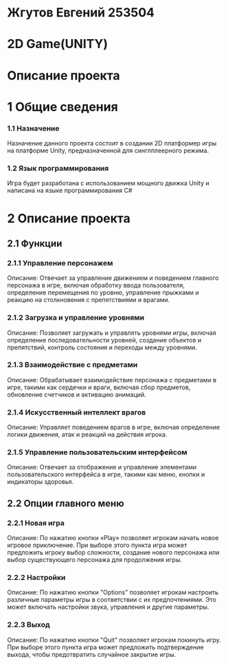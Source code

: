 # Жгутов Евгений 253504
# 2D Game(UNITY)
# Описание проекта
# 1 Общие сведения 
### 1.1 Назначение 
Назначение данного проекта состоит в создании 2D платформер игры на платформе Unity, предназначенной для синглплеерного режима.
### 1.2 Язык программирования 
Игра будет разработана с использованием мощного движка Unity и написана на языке программирования C#
# 2 Описание проекта
## 2.1 Функции
### 2.1.1 Управление персонажем
  Описание: Отвечает за управление движением и поведением главного персонажа в игре, включая обработку ввода пользователя,
  определение перемещения по уровню, управление прыжками и реакцию на столкновения с препятствиями и врагами.
### 2.1.2 Загрузка и управление уровнями
  Описание: Позволяет загружать и управлять уровнями игры, включая определение последовательности уровней,
  создание объектов и препятствий, контроль состояния и переходы между уровнями.
### 2.1.3 Взаимодействие с предметами
  Описание: Обрабатывает взаимодействие персонажа с предметами в игре, такими как сердечки и враги,
  включая сбор предметов, обновление счетчиков и активацию анимаций.
### 2.1.4 Искусственный интеллект врагов
  Описание: Управляет поведением врагов в игре, включая определение логики движения, атак и реакций на действия игрока.
### 2.1.5 Управление пользовательским интерфейсом
  Описание: Отвечает за отображение и управление элементами пользовательского интерфейса в игре, такими как меню, кнопки и индикаторы здоровья.
## 2.2 Опции главного меню
### 2.2.1 Новая игра
  Описание: По нажатию кнопки «Play» позволяет игрокам начать новое игровое приключение. 
  При выборе этого пункта игра может предложить игроку выбор сложности, создание нового персонажа или выбор существующего персонажа для продолжения игры.
### 2.2.2 Настройки 
  Описание: По нажатию кнопки "Options" позволяет игрокам настроить различные параметры игры в соответствии с их предпочтениями. 
  Это может включать настройки звука, управления и другие параметры.
### 2.2.3 Выход
  Описание: По нажатию кнопки "Quit" позволяет игрокам покинуть игру. 
  При выборе этого пункта игра может предложить подтверждение выхода, чтобы предотвратить случайное закрытие игры.
